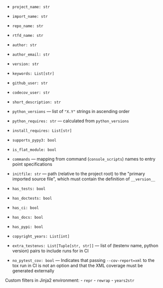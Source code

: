 - `project_name: str`
- `import_name: str`
- `repo_name: str`
- `rtfd_name: str`
- `author: str`
- `author_email: str`
- `version: str`
- `keywords: List[str]`

- `github_user: str`
- `codecov_user: str`

- `short_description: str`

- `python_versions` — list of `"X.Y"` strings in ascending order
- `python_requires: str` — calculated from `python_versions`
- `install_requires: List[str]`
- `supports_pypy3: bool`

- `is_flat_module: bool`
- `commands` — mapping from command (`console_scripts`) names to entry point
  specifications
- `initfile: str` — path (relative to the project root) to the "primary
  imported source file", which must contain the definition of `__version__`

- `has_tests: bool`
- `has_doctests: bool`
- `has_ci: bool`
- `has_docs: bool`
- `has_pypi: bool`

- `copyright_years: List[int]`

- `extra_testenvs: List[Tuple[str, str]]` — list of (testenv name, python
  version) pairs to include runs for in CI
- `no_pytest_cov: bool` — Indicates that passing `--cov-report=xml` to the tox
  run in CI is not an option and that the XML coverage must be generated
  externally

Custom filters in Jinja2 environment:
    - `repr`
    - `rewrap`
    - `years2str`
